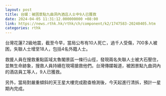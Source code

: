 ```yaml
---
layout: post
title: 台媒：被困景點九曲洞內酒店人士中9人已獲救
date: 2024-04-05 11:31:12.000000000 +08:00
link: https://news.rthk.hk/rthk/ch/component/k2/1747583-20240405.htm
categories: rthk
---
```


台灣花蓮7.2級地震，截至今早，當局公布有10人死亡，過千人受傷，700多人被困，失聯人士增至18人，包括4名外籍人士。

救援人員在搜救重點區域太魯閣景區一條行山徑，發現兩名失聯人士被大石壓住，並無生命跡象，搜救人員持續在現場搶救他們。台灣傳媒報道，被困景點九曲洞內的酒店員工等人，9人已獲救。

另外，當局對嚴重傾斜的天王星大樓完成勘查檢測後，今天起進行清拆，預計一星期內完成。
